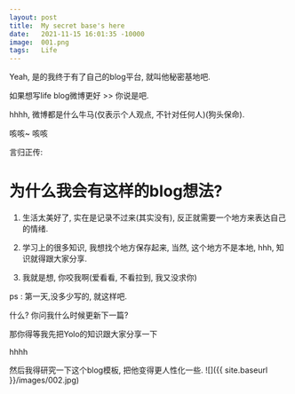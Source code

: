 ```yaml
---
layout: post
title:  My secret base's here
date:   2021-11-15 16:01:35 -10000
image:  001.png
tags:   Life
---
```

Yeah, 是的我终于有了自己的blog平台, 就叫他秘密基地吧.

如果想写life blog微博更好 >> 你说是吧. 

hhhh, 微博都是什么牛马(仅表示个人观点, 不针对任何人)(狗头保命).

咳咳~
咳咳

言归正传:

# 为什么我会有这样的blog想法?

1. 生活太美好了, 实在是记录不过来(其实没有), 反正就需要一个地方来表达自己的情绪.

2. 学习上的很多知识, 我想找个地方保存起来, 当然, 这个地方不是本地, hhh, 知识就得跟大家分享.

3. 我就是想, 你咬我啊(爱看看, 不看拉到, 我又没求你)

ps : 第一天,没多少写的, 就这样吧.

什么? 你问我什么时候更新下一篇?

那你得等我先把Yolo的知识跟大家分享一下

hhhh

然后我得研究一下这个blog模板, 把他变得更人性化一些.
![]({{ site.baseurl }}/images/002.jpg)
